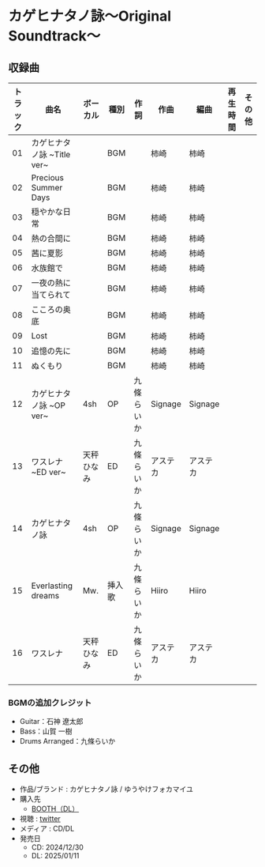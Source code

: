 # カゲヒナタノ詠〜Original Soundtrack〜

## 収録曲

| トラック | 曲名 | ボーカル | 種別 | 作詞 | 作曲 | 編曲 | 再生時間 | その他 |
|---|---|---|---|---|---|---|---|---|
| 01 | カゲヒナタノ詠 ~Title ver~ |  | BGM |  | 柿崎 | 柿崎 | | |
| 02 | Precious Summer Days |  | BGM |  | 柿崎 | 柿崎 | | |
| 03 | 穏やかな日常 |  | BGM |  | 柿崎 | 柿崎 | | |
| 04 | 熱の合間に |  | BGM |  | 柿崎 | 柿崎 | | |
| 05 | 茜に夏影 |  | BGM |  | 柿崎 | 柿崎 | | |
| 06 | 水族館で |  | BGM |  | 柿崎 | 柿崎 | | |
| 07 | 一夜の熱に当てられて |  | BGM |  | 柿崎 | 柿崎 | | |
| 08 | こころの奥底 |  | BGM |  | 柿崎 | 柿崎 | | |
| 09 | Lost |  | BGM |  | 柿崎 | 柿崎 | | |
| 10 | 追憶の先に |  | BGM |  | 柿崎 | 柿崎 | | |
| 11 | ぬくもり |  | BGM |  | 柿崎 | 柿崎 | | |
| 12 | カゲヒナタノ詠 ~OP ver~ | 4sh | OP | 九條らいか | Signage | Signage |  |  |
| 13 | ワスレナ ~ED ver~ | 天秤ひなみ | ED | 九條らいか | アステカ | アステカ |  |  |
| 14 | カゲヒナタノ詠 | 4sh | OP | 九條らいか | Signage | Signage |  |  |
| 15 | Everlasting dreams | Mw. | 挿入歌 | 九條らいか | Hiiro | Hiiro |  |  |
| 16 | ワスレナ | 天秤ひなみ | ED | 九條らいか | アステカ | アステカ |  |  |

### BGMの追加クレジット

- Guitar：石神 遼太郎
- Bass：山賀 一樹
- Drums Arranged：九條らいか

## その他

- 作品/ブランド : カゲヒナタノ詠 / ゆうやけフォカマイユ
- 購入先
    - [BOOTH（DL）](https://fauxcamaieu.booth.pm/items/6449875)
- 視聴 : [twitter](https://x.com/ss_fauxcamaieu/status/1871507251854561522)
- メディア : CD/DL
- 発売日
    - CD: 2024/12/30
    - DL: 2025/01/11
